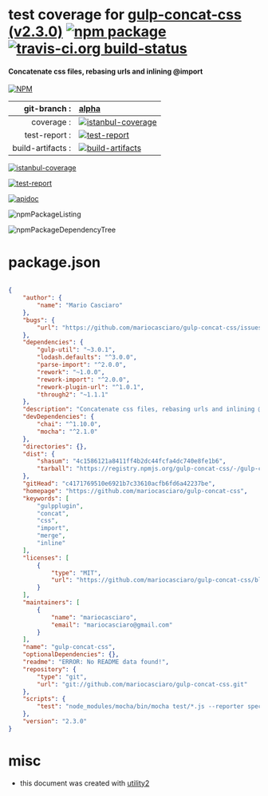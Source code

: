 # test coverage for  [gulp-concat-css (v2.3.0)](https://github.com/mariocasciaro/gulp-concat-css)  [![npm package](https://img.shields.io/npm/v/npmtest-gulp-concat-css.svg?style=flat-square)](https://www.npmjs.org/package/npmtest-gulp-concat-css) [![travis-ci.org build-status](https://api.travis-ci.org/npmtest/node-npmtest-gulp-concat-css.svg)](https://travis-ci.org/npmtest/node-npmtest-gulp-concat-css)
#### Concatenate css files, rebasing urls and inlining @import

[![NPM](https://nodei.co/npm/gulp-concat-css.png?downloads=true)](https://www.npmjs.com/package/gulp-concat-css)

| git-branch : | [alpha](https://github.com/npmtest/node-npmtest-gulp-concat-css/tree/alpha)|
|--:|:--|
| coverage : | [![istanbul-coverage](https://npmtest.github.io/node-npmtest-gulp-concat-css/build/coverage.badge.svg)](https://npmtest.github.io/node-npmtest-gulp-concat-css/build/coverage.html/index.html)|
| test-report : | [![test-report](https://npmtest.github.io/node-npmtest-gulp-concat-css/build/test-report.badge.svg)](https://npmtest.github.io/node-npmtest-gulp-concat-css/build/test-report.html)|
| build-artifacts : | [![build-artifacts](https://npmtest.github.io/node-npmtest-gulp-concat-css/glyphicons_144_folder_open.png)](https://github.com/npmtest/node-npmtest-gulp-concat-css/tree/gh-pages/build)|

[![istanbul-coverage](https://npmtest.github.io/node-npmtest-gulp-concat-css/build/screenCapture.buildCustomOrg.browser.coverage.html.png)](https://npmtest.github.io/node-npmtest-gulp-concat-css/build/coverage.html/index.html)

[![test-report](https://npmtest.github.io/node-npmtest-gulp-concat-css/build/screenCapture.buildCustomOrg.browser.%252Fhome%252Ftravis%252Fbuild%252Fnpmtest%252Fnode-npmtest-gulp-concat-css%252Ftmp%252Fbuild%252Ftest-report.html.png)](https://npmtest.github.io/node-npmtest-gulp-concat-css/build/test-report.html)

[![apidoc](https://npmdoc.github.io/node-npmdoc-gulp-concat-css/build/screenCapture.buildApidoc.browser.%252Fhome%252Ftravis%252Fbuild%252Fnpmdoc%252Fnode-npmdoc-gulp-concat-css%252Ftmp%252Fbuild%252Fapidoc.html.png)](https://npmdoc.github.io/node-npmdoc-gulp-concat-css/build/apidoc.html)

![npmPackageListing](https://npmtest.github.io/node-npmtest-gulp-concat-css/build/screenCapture.npmPackageListing.svg)

![npmPackageDependencyTree](https://npmtest.github.io/node-npmtest-gulp-concat-css/build/screenCapture.npmPackageDependencyTree.svg)



# package.json

```json

{
    "author": {
        "name": "Mario Casciaro"
    },
    "bugs": {
        "url": "https://github.com/mariocasciaro/gulp-concat-css/issues"
    },
    "dependencies": {
        "gulp-util": "~3.0.1",
        "lodash.defaults": "^3.0.0",
        "parse-import": "^2.0.0",
        "rework": "~1.0.0",
        "rework-import": "^2.0.0",
        "rework-plugin-url": "^1.0.1",
        "through2": "~1.1.1"
    },
    "description": "Concatenate css files, rebasing urls and inlining @import",
    "devDependencies": {
        "chai": "^1.10.0",
        "mocha": "^2.1.0"
    },
    "directories": {},
    "dist": {
        "shasum": "4c1586121a8411ff4b2dc44fcfa4dc740e8fe1b6",
        "tarball": "https://registry.npmjs.org/gulp-concat-css/-/gulp-concat-css-2.3.0.tgz"
    },
    "gitHead": "c4171769510e6921b7c33610acfb6fd6a42237be",
    "homepage": "https://github.com/mariocasciaro/gulp-concat-css",
    "keywords": [
        "gulpplugin",
        "concat",
        "css",
        "import",
        "merge",
        "inline"
    ],
    "licenses": [
        {
            "type": "MIT",
            "url": "https://github.com/mariocasciaro/gulp-concat-css/blob/master/LICENSE"
        }
    ],
    "maintainers": [
        {
            "name": "mariocasciaro",
            "email": "mariocasciaro@gmail.com"
        }
    ],
    "name": "gulp-concat-css",
    "optionalDependencies": {},
    "readme": "ERROR: No README data found!",
    "repository": {
        "type": "git",
        "url": "git://github.com/mariocasciaro/gulp-concat-css.git"
    },
    "scripts": {
        "test": "node_modules/mocha/bin/mocha test/*.js --reporter spec"
    },
    "version": "2.3.0"
}
```



# misc
- this document was created with [utility2](https://github.com/kaizhu256/node-utility2)
